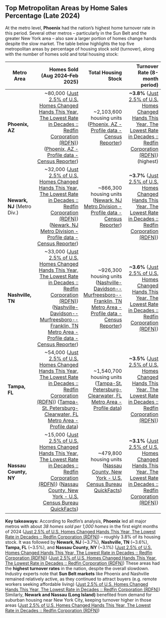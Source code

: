 ## Top Metropolitan Areas by Home Sales Percentage (Late 2024)

At the metro level, **Phoenix** had the nation’s highest home turnover rate in this period. Several other metros – particularly in the Sun Belt and the greater New York area – also saw a larger portion of homes change hands despite the slow market. The table below highlights the top five metropolitan areas by percentage of housing stock sold (turnover), along with the number of homes sold and total housing stock:

| **Metro Area**            | **Homes Sold (Aug 2024–Feb 2025)** | **Total Housing Stock**       | **Turnover Rate** (8-month period) |
|---------------------------|----------------------------------:|------------------------------:|------------------------------------:|
| **Phoenix, AZ**           | ~80,000 ([Just 2.5% of U.S. Homes Changed Hands This Year, The Lowest Rate in Decades :: Redfin Corporation (RDFN)](https://investors.redfin.com/news-events/press-releases/detail/1183/just-2-5-of-u-s-homes-changed-hands-this-year-the-lowest#:~:text=Phoenix%20saw%20the%20most%20turnover,35%20of%20every%201%2C000))  ([Phoenix, AZ - Profile data - Census Reporter](http://censusreporter.org/profiles/16000US0455000-phoenix-az/#:~:text=Phoenix%2C%20AZ%20,Occupied))  | ~2,103,600 housing units ([Phoenix, AZ - Profile data - Census Reporter](http://censusreporter.org/profiles/16000US0455000-phoenix-az/#:~:text=Phoenix%2C%20AZ%20,Occupied))  | **~3.8%** ([Just 2.5% of U.S. Homes Changed Hands This Year, The Lowest Rate in Decades :: Redfin Corporation (RDFN)](https://investors.redfin.com/news-events/press-releases/detail/1183/just-2-5-of-u-s-homes-changed-hands-this-year-the-lowest#:~:text=Phoenix%20saw%20the%20most%20turnover,35%20of%20every%201%2C000)) (highest)    |
| **Newark, NJ** (Metro Div.) | ~32,000 ([Just 2.5% of U.S. Homes Changed Hands This Year, The Lowest Rate in Decades :: Redfin Corporation (RDFN)](https://investors.redfin.com/news-events/press-releases/detail/1183/just-2-5-of-u-s-homes-changed-hands-this-year-the-lowest#:~:text=Phoenix%20saw%20the%20most%20turnover,35%20of%20every%201%2C000))  ([Newark, NJ Metro Division - Profile data - Census Reporter](http://censusreporter.org/profiles/31400US3562035084-newark-nj-metro-division/#:~:text=Newark%2C%20NJ%20Metro%20Division%20,Newark))  | ~866,300 housing units ([Newark, NJ Metro Division - Profile data - Census Reporter](http://censusreporter.org/profiles/31400US3562035084-newark-nj-metro-division/#:~:text=Newark%2C%20NJ%20Metro%20Division%20,Newark))    | **~3.7%** ([Just 2.5% of U.S. Homes Changed Hands This Year, The Lowest Rate in Decades :: Redfin Corporation (RDFN)](https://investors.redfin.com/news-events/press-releases/detail/1183/just-2-5-of-u-s-homes-changed-hands-this-year-the-lowest#:~:text=Phoenix%20saw%20the%20most%20turnover,35%20of%20every%201%2C000))            |
| **Nashville, TN**         | ~33,000 ([Just 2.5% of U.S. Homes Changed Hands This Year, The Lowest Rate in Decades :: Redfin Corporation (RDFN)](https://investors.redfin.com/news-events/press-releases/detail/1183/just-2-5-of-u-s-homes-changed-hands-this-year-the-lowest#:~:text=Phoenix%20saw%20the%20most%20turnover,35%20of%20every%201%2C000))  ([Nashville-Davidson--Murfreesboro--Franklin, TN Metro Area - Profile data - Census Reporter](http://censusreporter.org/profiles/31000US34980-nashville-davidson-murfreesboro-franklin-tn-metro-area/#:~:text=Units%20%26%20Occupancy))  | ~926,300 housing units ([Nashville-Davidson--Murfreesboro--Franklin, TN Metro Area - Profile data - Census Reporter](http://censusreporter.org/profiles/31000US34980-nashville-davidson-murfreesboro-franklin-tn-metro-area/#:~:text=Units%20%26%20Occupancy))   | **~3.6%** ([Just 2.5% of U.S. Homes Changed Hands This Year, The Lowest Rate in Decades :: Redfin Corporation (RDFN)](https://investors.redfin.com/news-events/press-releases/detail/1183/just-2-5-of-u-s-homes-changed-hands-this-year-the-lowest#:~:text=Phoenix%20saw%20the%20most%20turnover,35%20of%20every%201%2C000))            |
| **Tampa, FL**             | ~54,000 ([Just 2.5% of U.S. Homes Changed Hands This Year, The Lowest Rate in Decades :: Redfin Corporation (RDFN)](https://investors.redfin.com/news-events/press-releases/detail/1183/just-2-5-of-u-s-homes-changed-hands-this-year-the-lowest#:~:text=Tampa%2C%20FL))  ([Tampa-St. Petersburg-Clearwater, FL Metro Area - Profile data](http://censusreporter.org/profiles/31000US45300-tampa-st-petersburg-clearwater-fl-metro-area/#:~:text=Tampa,United))  | ~1,540,700 housing units ([Tampa-St. Petersburg-Clearwater, FL Metro Area - Profile data](http://censusreporter.org/profiles/31000US45300-tampa-st-petersburg-clearwater-fl-metro-area/#:~:text=Tampa,United))  | **~3.5%** ([Just 2.5% of U.S. Homes Changed Hands This Year, The Lowest Rate in Decades :: Redfin Corporation (RDFN)](https://investors.redfin.com/news-events/press-releases/detail/1183/just-2-5-of-u-s-homes-changed-hands-this-year-the-lowest#:~:text=Tampa%2C%20FL))            |
| **Nassau County, NY**     | ~15,000 ([Just 2.5% of U.S. Homes Changed Hands This Year, The Lowest Rate in Decades :: Redfin Corporation (RDFN)](https://investors.redfin.com/news-events/press-releases/detail/1183/just-2-5-of-u-s-homes-changed-hands-this-year-the-lowest#:~:text=Nassau%20County%2C%20NY))  ([Nassau County, New York - U.S. Census Bureau QuickFacts](https://www.census.gov/quickfacts/fact/table/nassaucountynewyork/RHI725223#:~:text=Housing,))   | ~479,800 housing units ([Nassau County, New York - U.S. Census Bureau QuickFacts](https://www.census.gov/quickfacts/fact/table/nassaucountynewyork/RHI725223#:~:text=Housing,))     | **~3.1%** ([Just 2.5% of U.S. Homes Changed Hands This Year, The Lowest Rate in Decades :: Redfin Corporation (RDFN)](https://investors.redfin.com/news-events/press-releases/detail/1183/just-2-5-of-u-s-homes-changed-hands-this-year-the-lowest#:~:text=Nassau%20County%2C%20NY))            |

**Key takeaways:** According to Redfin’s analysis, **Phoenix** led all major metros with about *38 homes sold per 1,000 homes* in the first eight months of 2024 ([Just 2.5% of U.S. Homes Changed Hands This Year, The Lowest Rate in Decades :: Redfin Corporation (RDFN)](https://investors.redfin.com/news-events/press-releases/detail/1183/just-2-5-of-u-s-homes-changed-hands-this-year-the-lowest#:~:text=Phoenix%20saw%20the%20most%20turnover,35%20of%20every%201%2C000)) – roughly 3.8% of its housing stock. It was followed by **Newark, NJ** (~3.7%), **Nashville, TN** (~3.6%), **Tampa, FL** (~3.5%), and **Nassau County, NY** (~3.1%) ([Just 2.5% of U.S. Homes Changed Hands This Year, The Lowest Rate in Decades :: Redfin Corporation (RDFN)](https://investors.redfin.com/news-events/press-releases/detail/1183/just-2-5-of-u-s-homes-changed-hands-this-year-the-lowest#:~:text=Phoenix%20saw%20the%20most%20turnover,35%20of%20every%201%2C000))  ([Just 2.5% of U.S. Homes Changed Hands This Year, The Lowest Rate in Decades :: Redfin Corporation (RDFN)](https://investors.redfin.com/news-events/press-releases/detail/1183/just-2-5-of-u-s-homes-changed-hands-this-year-the-lowest#:~:text=Tampa%2C%20FL))  These areas had the **highest turnover rates** in the nation, despite the overall slowdown. Industry experts note that **Sun Belt markets** like Phoenix and Nashville remained relatively active, as they continued to attract buyers (e.g. remote workers seeking affordable living) ([Just 2.5% of U.S. Homes Changed Hands This Year, The Lowest Rate in Decades :: Redfin Corporation (RDFN)](https://investors.redfin.com/news-events/press-releases/detail/1183/just-2-5-of-u-s-homes-changed-hands-this-year-the-lowest#:~:text=Those%20same%20three%20cities%20also,living%20close%20to%20New%20York))  Similarly, **Newark and Nassau (Long Island)** benefited from demand for suburban housing near New York City, keeping turnover higher in those areas ([Just 2.5% of U.S. Homes Changed Hands This Year, The Lowest Rate in Decades :: Redfin Corporation (RDFN)](https://investors.redfin.com/news-events/press-releases/detail/1183/just-2-5-of-u-s-homes-changed-hands-this-year-the-lowest#:~:text=Those%20same%20three%20cities%20also,living%20close%20to%20New%20York))  
